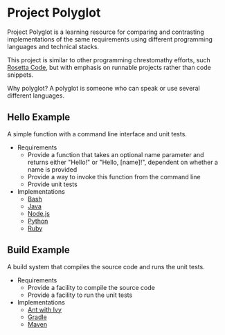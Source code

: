 # Project Polyglot

Project Polyglot is a learning resource for comparing and contrasting implementations of the same requirements
using different programming languages and technical stacks.

This project is similar to other programming chrestomathy efforts, such [Rosetta Code](http://www.rosettacode.org),
but with emphasis on runnable projects rather than code snippets.

Why polyglot? A polyglot is someone who can speak or use several different languages.

## Hello Example

A simple function with a command line interface and unit tests.

* Requirements
    * Provide a function that takes an optional name parameter and returns either "Hello!" or "Hello, [name]!",
      dependent on whether a name is provided
    * Provide a way to invoke this function from the command line
    * Provide unit tests
* Implementations
    * [Bash](hello/bash/README.md)
    * [Java](hello/java/README.md)
    * [Node.js](hello/node.js/README.md)
    * [Python](hello/python/README.md)
    * [Ruby](hello/ruby/README.md)

## Build Example

A build system that compiles the source code and runs the unit tests.

* Requirements
    * Provide a facility to compile the source code
    * Provide a facility to run the unit tests
* Implementations
    * [Ant with Ivy](build/ant-ivy/README.md)
    * [Gradle](build/gradle/README.md)
    * [Maven](build/maven/README.md)
